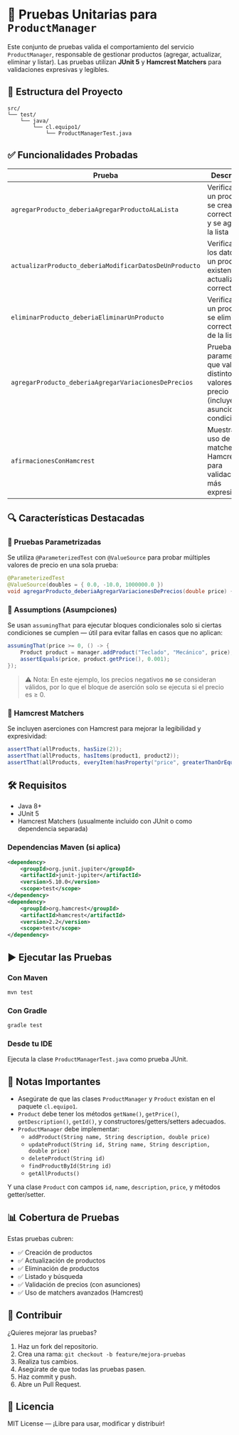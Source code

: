 # 🧪 Pruebas Unitarias para `ProductManager`

Este conjunto de pruebas valida el comportamiento del servicio `ProductManager`, responsable de gestionar productos (agregar, actualizar, eliminar y listar). Las pruebas utilizan **JUnit 5** y **Hamcrest Matchers** para validaciones expresivas y legibles.


## 📁 Estructura del Proyecto

```
src/
└── test/
    └── java/
        └── cl.equipo1/
            └── ProductManagerTest.java
```


## ✅ Funcionalidades Probadas

| Prueba | Descripción | Tipo |
|--------|-------------|------|
| `agregarProducto_deberiaAgregarProductoALaLista` | Verifica que un producto se crea correctamente y se agrega a la lista | Básica |
| `actualizarProducto_deberiaModificarDatosDeUnProducto` | Verifica que los datos de un producto existente se actualizan correctamente | Básica |
| `eliminarProducto_deberiaEliminarUnProducto` | Verifica que un producto se elimina correctamente de la lista | Básica |
| `agregarProducto_deberiaAgregarVariacionesDePrecios` | Prueba parametrizada que valida distintos valores de precio (incluyendo asunciones condicionales) | Parametrizada + Assumptions |
| `afirmacionesConHamcrest` | Muestra el uso de matchers de Hamcrest para validaciones más expresivas | Hamcrest |


## 🔍 Características Destacadas

### 🧩 Pruebas Parametrizadas
Se utiliza `@ParameterizedTest` con `@ValueSource` para probar múltiples valores de precio en una sola prueba:

```java
@ParameterizedTest
@ValueSource(doubles = { 0.0, -10.0, 1000000.0 })
void agregarProducto_deberiaAgregarVariacionesDePrecios(double price) { ... }
```

### 🤔 Assumptions (Asumpciones)
Se usan `assumingThat` para ejecutar bloques condicionales solo si ciertas condiciones se cumplen — útil para evitar fallas en casos que no aplican:

```java
assumingThat(price >= 0, () -> {
    Product product = manager.addProduct("Teclado", "Mecánico", price);
    assertEquals(price, product.getPrice(), 0.001);
});
```

> ⚠️ Nota: En este ejemplo, los precios negativos **no** se consideran válidos, por lo que el bloque de aserción solo se ejecuta si el precio es ≥ 0.

### 🎯 Hamcrest Matchers
Se incluyen aserciones con Hamcrest para mejorar la legibilidad y expresividad:

```java
assertThat(allProducts, hasSize(2));
assertThat(allProducts, hasItems(product1, product2));
assertThat(allProducts, everyItem(hasProperty("price", greaterThanOrEqualTo(0.0))));
```


## 🛠️ Requisitos

- Java 8+
- JUnit 5
- Hamcrest Matchers (usualmente incluido con JUnit o como dependencia separada)

### Dependencias Maven (si aplica)

```xml
<dependency>
    <groupId>org.junit.jupiter</groupId>
    <artifactId>junit-jupiter</artifactId>
    <version>5.10.0</version>
    <scope>test</scope>
</dependency>
<dependency>
    <groupId>org.hamcrest</groupId>
    <artifactId>hamcrest</artifactId>
    <version>2.2</version>
    <scope>test</scope>
</dependency>
```


## ▶️ Ejecutar las Pruebas

### Con Maven

```bash
mvn test
```

### Con Gradle

```bash
gradle test
```

### Desde tu IDE

Ejecuta la clase `ProductManagerTest.java` como prueba JUnit.


## 📌 Notas Importantes

- Asegúrate de que las clases `ProductManager` y `Product` existan en el paquete `cl.equipo1`.
- `Product` debe tener los métodos `getName()`, `getPrice()`, `getDescription()`, `getId()`, y constructores/getters/setters adecuados.
- `ProductManager` debe implementar:
  - `addProduct(String name, String description, double price)`
  - `updateProduct(String id, String name, String description, double price)`
  - `deleteProduct(String id)`
  - `findProductById(String id)`
  - `getAllProducts()`


Y una clase `Product` con campos `id`, `name`, `description`, `price`, y métodos getter/setter.


## 📊 Cobertura de Pruebas

Estas pruebas cubren:

- ✅ Creación de productos
- ✅ Actualización de productos
- ✅ Eliminación de productos
- ✅ Listado y búsqueda
- ✅ Validación de precios (con asunciones)
- ✅ Uso de matchers avanzados (Hamcrest)


## 🤝 Contribuir

¿Quieres mejorar las pruebas?

1. Haz un fork del repositorio.
2. Crea una rama: `git checkout -b feature/mejora-pruebas`
3. Realiza tus cambios.
4. Asegúrate de que todas las pruebas pasen.
5. Haz commit y push.
6. Abre un Pull Request.


## 📄 Licencia

MIT License — ¡Libre para usar, modificar y distribuir!
